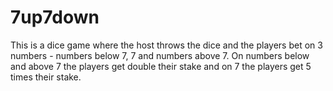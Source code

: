 # 7up7down
This is a dice game where the host throws the dice and the players bet on 3 numbers - numbers below 7, 7 and numbers above 7. On numbers below and above 7 the players get double their stake and on 7 the players get 5 times their stake.
